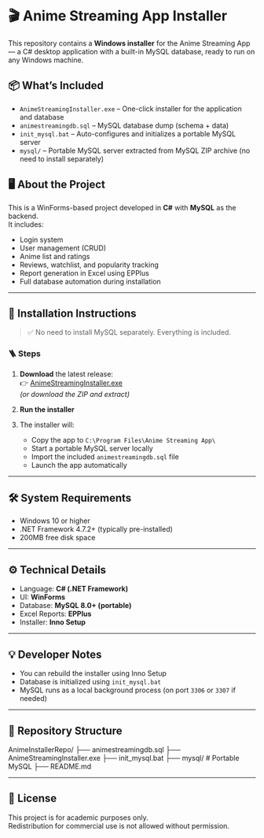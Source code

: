 # 🎬 Anime Streaming App Installer

This repository contains a **Windows installer** for the Anime Streaming App — a C# desktop application with a built-in MySQL database, ready to run on any Windows machine.

## 📦 What’s Included

- `AnimeStreamingInstaller.exe` – One-click installer for the application and database
- `animestreamingdb.sql` – MySQL database dump (schema + data)
- `init_mysql.bat` – Auto-configures and initializes a portable MySQL server
- `mysql/` – Portable MySQL server extracted from MySQL ZIP archive (no need to install separately)

## 🖥 About the Project

This is a WinForms-based project developed in **C#** with **MySQL** as the backend.  
It includes:
- Login system
- User management (CRUD)
- Anime list and ratings
- Reviews, watchlist, and popularity tracking
- Report generation in Excel using EPPlus
- Full database automation during installation

---

## 🚀 Installation Instructions

> ✅ No need to install MySQL separately. Everything is included.

### 🪜 Steps

1. **Download** the latest release:  
   👉 [AnimeStreamingInstaller.exe](./AnimeStreamingInstaller.exe)  
   _(or download the ZIP and extract)_

2. **Run the installer**

3. The installer will:
   - Copy the app to `C:\Program Files\Anime Streaming App\`
   - Start a portable MySQL server locally
   - Import the included `animestreamingdb.sql` file
   - Launch the app automatically

---

## 🛠 System Requirements

- Windows 10 or higher
- .NET Framework 4.7.2+ (typically pre-installed)
- 200MB free disk space

---

## ⚙️ Technical Details

- Language: **C# (.NET Framework)**
- UI: **WinForms**
- Database: **MySQL 8.0+ (portable)**
- Excel Reports: **EPPlus**
- Installer: **Inno Setup**

---

## 💡 Developer Notes

- You can rebuild the installer using Inno Setup
- Database is initialized using `init_mysql.bat`
- MySQL runs as a local background process (on port `3306` or `3307` if needed)

---

## 📁 Repository Structure

AnimeInstallerRepo/
├── animestreamingdb.sql
├── AnimeStreamingInstaller.exe
├── init_mysql.bat
├── mysql/ # Portable MySQL
├── README.md

---

## 📜 License

This project is for academic purposes only.  
Redistribution for commercial use is not allowed without permission.

